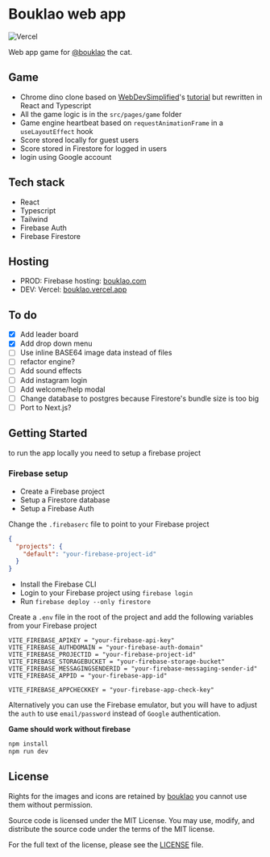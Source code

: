 # Bouklao web app

![Vercel](https://vercelbadge.vercel.app/api/seifmegahed/bouklao)

Web app game for [@bouklao](https://www.instagram.com/bouklao) the cat.

## Game
* Chrome dino clone based on [WebDevSimplified](https://github.com/WebDevSimplified/chrome-dino-game-clone)'s [tutorial](https://www.youtube.com/watch?v=47eXVRJKdkU) but rewritten in React and Typescript
* All the game logic is in the `src/pages/game` folder
* Game engine heartbeat based on `requestAnimationFrame` in a `useLayoutEffect` hook
* Score stored locally for guest users
* Score stored in Firestore for logged in users
* login using Google account

## Tech stack
* React
* Typescript
* Tailwind
* Firebase Auth
* Firebase Firestore

## Hosting
* PROD: Firebase hosting: [bouklao.com](https://www.bouklao.com)
* DEV: Vercel: [bouklao.vercel.app](https://bouklao.vercel.app)

## To do
- [x] Add leader board
- [x] Add drop down menu
- [ ] Use inline BASE64 image data instead of files
- [ ] refactor engine?
- [ ] Add sound effects
- [ ] Add instagram login
- [ ] Add welcome/help modal
- [ ] Change database to postgres because Firestore's bundle size is too big
- [ ] Port to Next.js?

## Getting Started

to run the app locally you need to setup a firebase project

### Firebase setup
* Create a Firebase project
* Setup a Firestore database
* Setup a Firebase Auth

Change the `.firebaserc` file to point to your Firebase project

```json
{
  "projects": {
    "default": "your-firebase-project-id"
  }
}
```

* Install the Firebase CLI
* Login to your Firebase project using `firebase login`
* Run `firebase deploy --only firestore`

Create a `.env` file in the root of the project and add the following variables from your Firebase project

```env
VITE_FIREBASE_APIKEY = "your-firebase-api-key"
VITE_FIREBASE_AUTHDOMAIN = "your-firebase-auth-domain"
VITE_FIREBASE_PROJECTID = "your-firebase-project-id"
VITE_FIREBASE_STORAGEBUCKET = "your-firebase-storage-bucket"
VITE_FIREBASE_MESSAGINGSENDERID = "your-firebase-messaging-sender-id"
VITE_FIREBASE_APPID = "your-firebase-app-id"

VITE_FIREBASE_APPCHECKKEY = "your-firebase-app-check-key"
```

Alternatively you can use the Firebase emulator, but you will have to adjust the `auth` to use `email/password` instead of `Google` authentication.

**Game should work without firebase**

```bash
npm install
npm run dev
```

## License
Rights for the images and icons are retained by [bouklao](https://www.instagram.com/bouklao) you cannot use them without permission.

Source code is licensed under the MIT License. You may use, modify, and distribute the source code under the terms of the MIT license.

For the full text of the license, please see the [LICENSE](https://github.com/seifmegahed/bouklao/blob/main/LICENSE) file.

